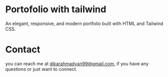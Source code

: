 # Portofolio with tailwind
An elegant, responsive, and modern portfolio built with HTML and Tailwind CSS.

# Contact
you can reach me at dikarahmadyan99@gmail.com, if you have any questions or just want to connect.